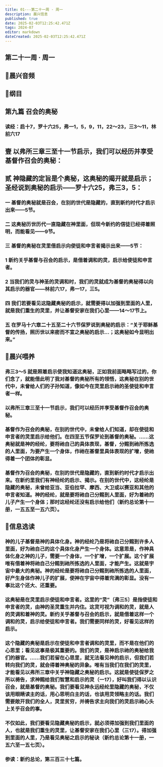 ```yaml
---
title: 01---第二十一周 · 周一
description: 晨兴信息
published: true
date: 2025-02-03T12:25:42.471Z
tags: 2024-07
editor: markdown
dateCreated: 2025-02-03T12:25:42.471Z
---
```


## 第二十一周 · 周一

## 🎵晨兴音频

## 📖纲目

## 第九篇    召会的奥秘

### 读经：启十7，罗十六25，弗一1，5，9，11，22～23，三3～11，林前六17

## 壹	以弗所三章三至十一节启示，我们可以经历并享受基督作召会的奥秘：

## 贰	神隐藏的定旨是个奥秘，这奥秘的揭开就是启示；圣经说到奥秘的启示——罗十六25，弗三3，5：

### 一	基督的奥秘就是召会，在别的世代是隐藏的，直到新约时代才启示出来——5节。

### 二	这奥秘历世历代一直隐藏在神里面，但现今新约的信徒已经得着照明，而能看见——9节。

### 三	基督的奥秘在灵里借启示向使徒和申言者揭示出来——5节：

### 1	新约关乎基督与召会的启示，是借着调和的灵，启示给使徒和申言者。

### 2	当我们的灵与神圣的灵调和时，我们的灵就成为基督的奥秘得以向其启示的器官——林前六17，弗一17，三5。

### 四	我们若要看见这隐藏奥秘的启示，就需要得以加强到里面的人里，就是我们重生的灵里，并让基督安家在我们心里——14～17节上。

### 五	在罗马十六章二十五至二十六节保罗说到奥秘的启示：“关于耶稣基督的传扬，照历世以来密而不宣之奥秘的启示…；这奥秘如今显明出来。”

## 📖晨兴喂养

### **弗三3～5**    **就是照着启示使我知道这奥秘，正如我前面略略写过的，你们念了，就能借此明了我对基督的奥秘所有的领悟，这奥秘在别的世代中，未曾给人们的子孙知道，像如今在灵里启示祂的圣使徒和申言者一样。**

### 以弗所三章三至十一节启示，我们可以经历并享受基督作召会的奥秘。

### 基督作为召会的奥秘，在别的世代中，未曾给人们知道，却在使徒和申言者的灵里启示给他们。在四至五节保罗论到基督的奥秘。……这奥秘就是神的经纶，要将祂自己的具体表现，基督，分赐到祂所拣选的人里面，为要产生一个身体，作祂在基督里具体表现的扩增，使祂得着一个团体的彰显。

### 基督作为召会的奥秘，在别的世代是隐藏的，直到新约时代才启示出来。在新约里我们有神经纶的启示、揭示。在别的世代中，这经纶是隐藏的奥秘，未曾给亚当、亚伯拉罕、摩西、大卫或以赛亚和其他的申言者知道。神的经纶，就是要将祂自己分赐到人里面，好为着祂的儿子产生一个身体；那时这经纶还没有启示给他们（新约总论第十一册，一五五至一五六页）。

## 📖信息选读

### 神的儿子基督是神的具体化身。神的经纶乃是将祂自己分赐到许多人里面，好为祂自己的这个具体化身产生一个身体。这意思是，作神具体化身之神的儿子，需要一个身体，一个扩增，一个扩展。这个扩展唯有借着神将祂自己分赐到祂所拣选的人里面，才能产生。这就是宇宙中最大的奥秘。神的经纶是要将祂自己分赐到祂所拣选的人里面，好产生身体作神儿子的扩展，使神在宇宙中得着完满的彰显。没有一事比这个还大、还重要。

### 这奥秘是在灵里启示使徒和申言者。这里的“灵”〔弗三5〕是指使徒和申言者的灵，由神的圣灵重生并内住。这灵可视为调和的灵，就是人的灵调和着神的灵。新约关乎基督与召会的启示，就是借着这样一个调和的灵，启示给使徒和申言者。我们需要同样的灵，好看见这样的启示。

### 这个隐藏的奥秘是启示在使徒和申言者调和的灵里，而不是在他们的心思里；看见这事是极其重要的。我们的灵，是神启示祂的奥秘给我们的器官。……我们若留在心思里，就无法看见神的启示，但我们若转向我们的灵，就会得着神奥秘的异象。唯有当我们在我们的灵里，才能看见以弗所三章中关乎神隐藏之奥秘的启示。这就是使徒保罗之所以祷告，求神赐给我们智慧和启示的灵（一17），好叫我们得以认识召会，就是基督的奥秘。我们要看见神永远经纶里隐藏的奥秘，不仅该用眼睛读主的话，用心思明白主的话，也该用灵领略主的话。我们需要敞开我们的全人，灵里贫穷，并祷告求主向我们的灵启示祂心头上关乎召会的事。

### 不仅如此，我们要看见隐藏奥秘的启示，就必须得加强到我们里面的人，也就是我们重生的灵里，让基督安家在我们心里（三17）。得加强到里面的人里，乃是看见奥秘之启示的秘诀（新约总论第十一册，一五六至一五七页）。

### 参读：新约总论，第三百三十七篇。

<!-- Google tag (gtag.js) -->

<script async src="https://www.googletagmanager.com/gtag/js?id=G-1P8709Z16T"></script>

<script>


 window.dataLayer = window.dataLayer || [];

 function gtag(){dataLayer.push(arguments);}

 gtag('js', new Date());



 gtag('config', 'G-1P8709Z16T');

</script>